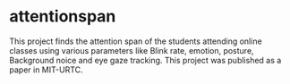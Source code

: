 # attentionspan
This project finds the attention span of the students attending online classes using various parameters like Blink rate, emotion, posture, Background noice and eye gaze tracking.
This project was published as a paper in MIT-URTC.

